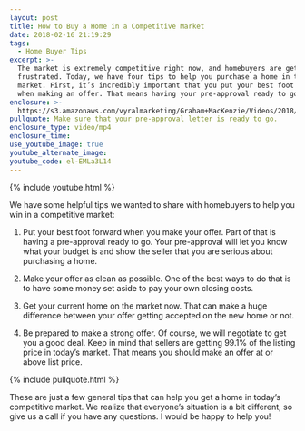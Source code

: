 ```yaml
---
layout: post
title: How to Buy a Home in a Competitive Market
date: 2018-02-16 21:19:29
tags:
  - Home Buyer Tips
excerpt: >-
  The market is extremely competitive right now, and homebuyers are getting
  frustrated. Today, we have four tips to help you purchase a home in this hot
  market. First, it’s incredibly important that you put your best foot forward
  when making an offer. That means having your pre-approval ready to go.
enclosure: >-
  https://s3.amazonaws.com/vyralmarketing/Graham+MacKenzie/Videos/2018/Ridge+to+River+Real+Estate+%257C+How+to+Prepare+to+Buy.mp4
pullquote: Make sure that your pre-approval letter is ready to go.
enclosure_type: video/mp4
enclosure_time:
use_youtube_image: true
youtube_alternate_image:
youtube_code: el-EMLa3L14
---
```


{% include youtube.html %}

We have some helpful tips we wanted to share with homebuyers to help you win in a competitive market:

1. Put your best foot forward when you make your offer. Part of that is having a pre-approval ready to go. Your pre-approval will let you know what your budget is and show the seller that you are serious about purchasing a home.

2. Make your offer as clean as possible. One of the best ways to do that is to have some money set aside to pay your own closing costs.

3. Get your current home on the market now. That can make a huge difference between your offer getting accepted on the new home or not.

4. Be prepared to make a strong offer. Of course, we will negotiate to get you a good deal. Keep in mind that sellers are getting 99.1% of the listing price in today’s market. That means you should make an offer at or above list price.

{% include pullquote.html %}

These are just a few general tips that can help you get a home in today’s competitive market. We realize that everyone’s situation is a bit different, so give us a call if you have any questions. I would be happy to help you!
